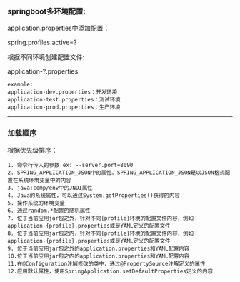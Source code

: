 ### springboot多环境配置:

application.properties中添加配置：

spring.profiles.active=?

根据不同环境创建配置文件:

application-?.properties

```
example:
application-dev.properties：开发环境
application-test.properties：测试环境
application-prod.properties：生产环境
```

***

### 加载顺序

根据优先级排序：

```
1. 命令行传入的参数 ex: --server.port=8090
2. SPRING_APPLICATION_JSON中的属性。SPRING_APPLICATION_JSON是以JSON格式配置在系统环境变量中的内容
3. java:comp/env中的JNDI属性
4. Java的系统属性，可以通过System.getProperties()获得的内容
5. 操作系统的环境变量
6. 通过random.*配置的随机属性
7. 位于当前应用jar包之外，针对不同{profile}环境的配置文件内容，例如：application-{profile}.properties或是YAML定义的配置文件
8. 位于当前应用jar包之内，针对不同{profile}环境的配置文件内容，例如：application-{profile}.properties或是YAML定义的配置文件
9. 位于当前应用jar包之外的application.properties和YAML配置内容
10.位于当前应用jar包之内的application.properties和YAML配置内容
11.在@Configuration注解修改的类中，通过@PropertySource注解定义的属性
12.应用默认属性，使用SpringApplication.setDefaultProperties定义的内容
```